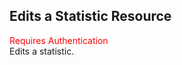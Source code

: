 ## Edits a Statistic Resource
<span style="color:red">Requires Authentication</span>  
Edits a statistic.

